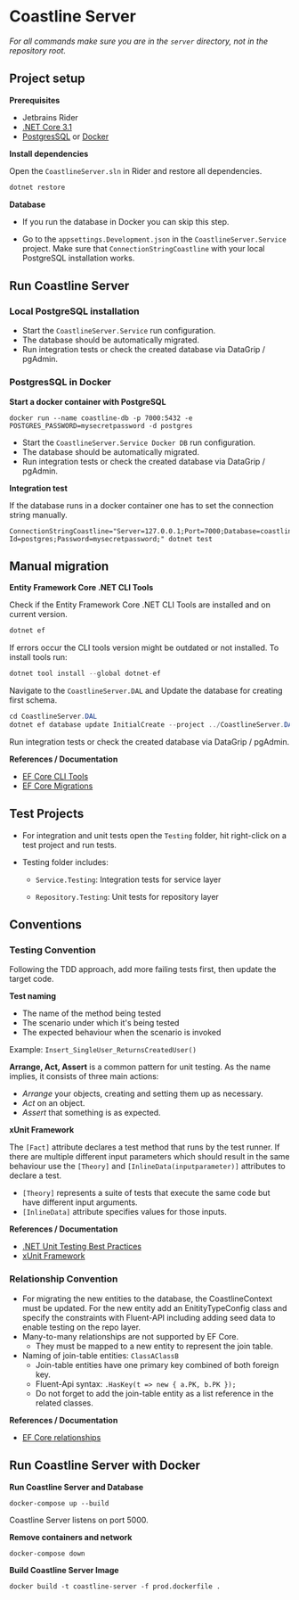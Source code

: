 # Coastline Server

*For all commands make sure you are in the `server` directory, not in the repository root.*

## Project setup

**Prerequisites**

- Jetbrains Rider
- [.NET Core 3.1](https://dotnet.microsoft.com/download/dotnet-core/3.1)
- [PostgresSQL](https://www.postgresql.org/) or [Docker](https://www.docker.com/)

**Install dependencies**

Open the `CoastlineServer.sln` in Rider and restore all dependencies.

```c#
dotnet restore
```

**Database**

- If you run the database in Docker  you can skip this step.

- Go to the `appsettings.Development.json` in the `CoastlineServer.Service` project. Make sure that `ConnectionStringCoastline` with your local PostgreSQL installation works.

## Run Coastline Server

### Local PostgreSQL installation

- Start the `CoastlineServer.Service` run configuration.
- The database should be automatically migrated.
- Run integration tests or check the created database via DataGrip / pgAdmin.

### PostgresSQL in Docker

**Start a docker container with PostgreSQL**

```
docker run --name coastline-db -p 7000:5432 -e POSTGRES_PASSWORD=mysecretpassword -d postgres
```

- Start the `CoastlineServer.Service Docker DB` run configuration.
- The database should be automatically migrated.
- Run integration tests or check the created database via DataGrip / pgAdmin.

**Integration test**

If the database runs in a docker container one has to set the connection string manually.

```
ConnectionStringCoastline="Server=127.0.0.1;Port=7000;Database=coastline;User Id=postgres;Password=mysecretpassword;" dotnet test
```

## Manual migration

**Entity Framework Core .NET CLI Tools**

Check if the Entity Framework Core .NET CLI Tools are installed and on current version.

```c#
dotnet ef
```

If errors occur the CLI tools version might be outdated or not installed. To install tools run:
```c#
dotnet tool install --global dotnet-ef
```

Navigate to the `CoastlineServer.DAL` and Update the database for creating first schema.

```c#
cd CoastlineServer.DAL 
dotnet ef database update InitialCreate --project ../CoastlineServer.DAL
```

Run integration tests or check the created database via DataGrip / pgAdmin.

**References / Documentation**

* [EF Core CLI Tools]( https://docs.microsoft.com/en-us/ef/core/miscellaneous/cli/dotnet)
* [EF Core Migrations]( https://docs.microsoft.com/en-us/ef/core/managing-schemas/migrations/?tabs=dotnet-core-cli)

## Test Projects

- For integration and unit tests open the `Testing` folder, hit right-click on a test project and run tests.

- Testing folder includes:
  - `Service.Testing`: Integration tests for service layer

  - `Repository.Testing`: Unit tests for repository layer

## Conventions

### Testing Convention

Following the TDD approach, add more failing tests first, then update the target code. 

**Test naming**

- The name of the method being tested
- The scenario under which it's being tested
- The expected behaviour when the scenario is invoked

Example: `Insert_SingleUser_ReturnsCreatedUser()`

**Arrange, Act, Assert** is a common pattern for unit testing. As the name implies, it consists of three main actions:

- *Arrange* your objects, creating and setting them up as necessary.
- *Act* on an object.
- *Assert* that something is as expected.

**xUnit Framework**

The `[Fact]` attribute declares a test method that runs by the test runner. If there are multiple different input parameters which should result in the same behaviour use the `[Theory]` and `[InlineData(inputparameter)]` attributes to declare a test.

- `[Theory]` represents a suite of tests that execute the same code but have different input arguments.
- `[InlineData]` attribute specifies values for those inputs.

**References / Documentation**

* [.NET Unit Testing Best Practices]( https://docs.microsoft.com/en-us/dotnet/core/testing/unit-testing-best-practices)
* [xUnit Framework]( https://docs.microsoft.com/en-us/dotnet/core/testing/unit-testing-with-dotnet-test)

### Relationship Convention

- For migrating the new entities to the database, the CoastlineContext must be updated. For the new entity add an EnitityTypeConfig class and specify the constraints with Fluent-API including adding seed data to enable testing on the repo layer.
- Many-to-many relationships are not supported by EF Core.
  - They must be mapped to a new entity to represent the join table.
- Naming of join-table entities: `ClassAClassB`
  - Join-table entities have one primary key combined of both foreign key.
  - Fluent-Api syntax: `.HasKey(t => new { a.PK, b.PK });`
  - Do not forget to add the join-table entity as a list reference in the related classes.

**References / Documentation**

* [EF Core relationships](https://docs.microsoft.com/en-us/ef/core/modeling/relationships?tabs=fluent-api%2Cfluent-api-simple-key%2Csimple-key)

## Run Coastline Server with Docker 

**Run Coastline Server and Database**

```
docker-compose up --build
```

Coastline Server listens on port 5000.

**Remove containers and network**

```
docker-compose down
```

**Build Coastline Server Image**

```
docker build -t coastline-server -f prod.dockerfile .
```
